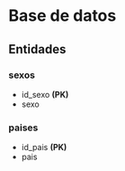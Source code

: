 # Base de datos

## Entidades

### sexos
- id_sexo **(PK)**
- sexo

### paises
- id_pais **(PK)**
- pais
